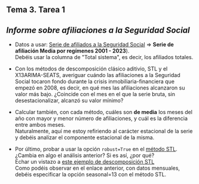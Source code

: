 ## Tema 3. Tarea 1
## *Informe sobre afiliaciones a la Seguridad Social*

* Datos a usar: [Serie de afiliados a la Seguridad Social](https://www.seg-social.es/wps/portal/wss/internet/EstadisticasPresupuestosEstudios/Estadisticas/EST8/EST10/EST290/EST291) => **Serie de afiliación Media por regímenes 2001 - 2023**).   
Debéis usar la columna de "Total sistema", es decir, los afiliados totales.  

* Con los métodos de descomposición clásico aditivio, STL y el X13ARIMA-SEATS, averiguar cuándo las afiliaciones a la Seguridad Social tocaron fondo durante la crisis inmobiliaria-financiera que empezó en 2008, es decir, en qué mes las afiliaciones alcanzaron su valor más bajo. ¿Coincide con el mes en el que la serie bruta, sin desestacionalizar, alcanzó su valor mínimo?

* Calcular también, con cada método, cuáles son **de media** los meses del año con mayor y menor número de afiliaciones, y cuál es la diferencia entre ambos meses.  
Naturalmente, aquí me estoy refiriendo al carácter estacional de la serie y debéis analizar el componente estacional de la misma.

* Por último, probar a usar la opción ```robust=True```  en el [método STL](www.statsmodels.org/stable/generated/statsmodels.tsa.seasonal.STL.html#statsmodels.tsa.seasonal.STL).  
¿Cambia en algo el análisis anterior? Si es así, ¿por qué?  
Echar un vistazo a [este ejemplo de descomposición STL](https://www.statsmodels.org/stable/examples/notebooks/generated/stl_decomposition.html)  
Como podéis observar en el enlace anterior, con datos mensuales, debéis especificar la opción seasonal=13 con el método STL.

